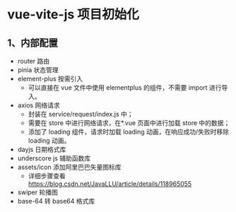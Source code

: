 # vue-vite-js 项目初始化

## 1、内部配置

- router 路由
- pinia 状态管理
- element-plus 按需引入
  - 可以直接在 vue 文件中使用 elementplus 的组件，不需要 import 进行导入。
- axios 网络请求
  - 封装在 service/request/index.js 中；
  - 需要在 store 中进行网络请求，在\*.vue 页面中进行加载 store 中的数据；
  - 添加了 loading 组件，请求时加载 loading 动画，在响应成功/失败时移除 loading 动画。
- dayjs 日期格式库
- underscore js 辅助函数库
- assets/icon 添加阿里巴巴矢量图标库
  - 详细步骤查看 https://blog.csdn.net/JavaLLU/article/details/118965055
- swiper 轮播图
- base-64 转 base64 格式库
